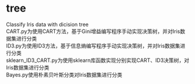 # tree  
Classify Iris data with dicision tree  
CART.py为使用CART方法，基于Gini增益编写程序手动实现决策树，并对Iris数据集进行分类  
ID3.py为使用ID3方法，基于信息熵编写程序手动实现决策树，并对Iris数据集进行分类  
sklearn_ID3_CART.py为使用sklearn库函数实现分别实现CART、ID3决策树，对Iris数据集进行分类  
Bayes.py使用朴素贝叶斯分类对Iris数据集进行分类  

